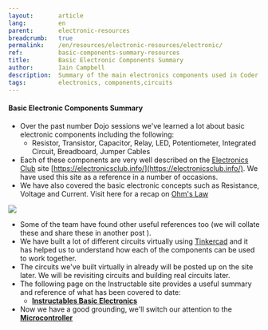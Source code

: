 ```yaml
---
layout:       article
lang:         en
parent:       electronic-resources
breadcrumb:   true
permalink:    /en/resources/electronic-resources/electronic/
ref:          basic-components-summary-resources
title:        Basic Electronic Components Summary
author:       Iain Campbell
description:  Summary of the main electronics components used in Coder Dojo electronics
tags:         electronics, components,circuits
---
```


#### Basic Electronic Components Summary


* Over the past number Dojo sessions we've learned a lot about basic electronic components including the following:
   * Resistor, Transistor, Capacitor, Relay, LED, Potentiometer, Integrated Circuit, Breadboard, Jumper Cables
* Each of these components are very well described on the [Electronics Club](https://electronicsclub.info/) site [https://electronicsclub.info/](https://electronicsclub.info/). We have used this site as a reference in a number of occasions.
* We have also covered the basic electronic concepts such as Resistance, Voltage and Current. Visit here for a recap on [Ohm's Law](https://www.ducksters.com/science/physics/ohms_law.php) 
 
<img class="img-fluid" src="{{'assets/posts/basic-electronic-components/basic-electronics.png' | relative_url}}"/>

* Some of the team have found other useful references too (we will collate these and share these in another post ).
* We have built a lot of different circuits virtually using [Tinkercad](http://www.tinkercad.com) and it has helped us to understand how each of the components can be used to work together. 
* The circuits we've built virtually in already will be posted up on the site later. We will be revisiting circuits and building real circuits later.
* The following page on the Instructable site provides a useful summary and reference of what has been covered to date: 
    * **[Instructables Basic Electronics](https://www.instructables.com/id/Basic-Electronics/)**
* Now we have a good grounding, we'll switch our attention to the [**Microcontroller**](https://coderdojoathlone.com/en/resources/electronic-resources/microcontroller/)
